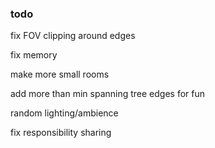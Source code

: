 ### todo
fix FOV clipping around edges

fix memory

make more small rooms

add more than min spanning tree edges for fun

random lighting/ambience

fix responsibility sharing

